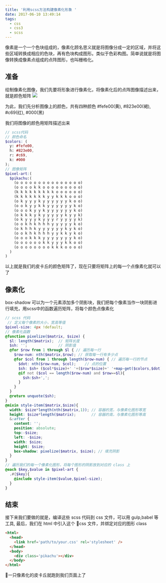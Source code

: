 ```yaml
---
title: '利用scss方法构建像素化形象 '
date: 2017-06-10 13:49:14
tags:
  - css
  - css3
  - scss
---
```

像素是一个一个色块组成的，像素化顾名思义就是将图像分成一定的区域，并将这些区域转换成相应的色块，再有色块构成图形。类似于色彩构图。简单说就是将图像转换成像素点组成的点阵图形，也叫栅格化。

## 准备
绘制像素化图像，我们先要将形象进行像素化，将像素化后的点阵图像描述出来，就是颜色矩阵
![](http://cdn-public.imxuezi.com/pikatu.png)

为此，我们先分析图像上的颜色，共有四种颜色 #fefe00(黄), #823e00(褐), #c69(红), #000(黑)

我们将图像的颜色用矩阵描述出来
```scss
// scss代码
// 颜色命名
$colors: (
  y: #fefe00,
  h: #823e00,
  r: #c69,
  k: #000
);
// 图像矩阵
$pixel-art:(
  $pikachu:(
    (o o o o o o o o o o o o o o o)
    (o o o o k k o o o o o o o o o)
    (k k k k k k k k k o o o o o o)
    (k k k k k k k y y k k k o o o)
    (o k y y y k y y y y y y k o o)
    (o o k y y k k y y y y y y k o)
    (o o o k y y k y y y y y y k o)
    (o k k k y k y y y y y k y y k)
    (o k y y y k y y y r y y y y k)
    (o o k h k h h h y y y y y k o)
    (o k h h k y y y y y y k y k o)
    (o o k h k h h h y y k k y k o)
    (o o o k k k y y y y y y y k o)
    (o o o o o o k k y y y k k o o)
    (o o o o o o o o k k k o o o o)
  )
)
```

以上就是我们的皮卡丘的颜色矩阵了，现在只要将矩阵上的每一个点像素化就可以了

## 像素化
box-shadow 可以为一个元素添加多个阴影块，我们把每个像素当作一块阴影进行填充，用scss中的函数遍历矩阵，将每个颜色点像素化
```scss
// scss 代码
 // 定义每个像素的大小，宽高等值
$pixel-size: 4px !default;
// 像素化函数
@function pixelize($matrix, $size) {
  $l: length($matrix);  // 矩阵长度
  $sh: '';              // 阴影值
  @for $row from 1 through $l { // 遍历每一行
    $row-num: nth($matrix,$row); // 获取每一行有多少点
    @for $col from 1 through length($row-num) { // 遍历每一行的节点
      $dot: nth($row-num, $col);    // 点的位置
      $sh: $sh+ ($col*$size)+' '+($row*$size)+' '+map-get($colors,$dot);  // 填充该点的阴影值
      @if not ($col == length($row-num) and $row==$l){
        $sh:$sh+',';
      }
    }
  }
  @return unquote($sh);
}
@mixin style-item($matrix,$size){
  width: $size*length(nth($matrix,1)); // 容器的宽，与像素化图形等宽
  height: $size*length($matrix);       // 容器的高，与像素化图形等高
  &:after {
    content: '';
    position: absolute;
    top:-$size;
    left: -$size;
    width: $size;
    height: $size;
    box-shadow: pixelize($matrix, $size); // 填充阴影
  }
}
// 遍历我们的每一个像素化图形，将每个图形的阴影放到对应的 class 上
@each $key,$value in $pixel-art {
  .#{$key}{
    @include style-item($value,$pixel-size);
  }
}
```

## 结束
接下来我们要做的就是，编译这些 scss 代码到 css 文件，可以用 gulp,babel 等工具, 最后，我们在 html 中引入这个 css 文件，并绑定对应的图形 class
```html
<html>
  <head>
    <link href='path/to/your.css' rel='stylesheet' />
  </head>
  <body>
    <div class='pikachu'></div>
  </body>
</html>
```

一只像素化的皮卡丘就跑到我们页面上了
